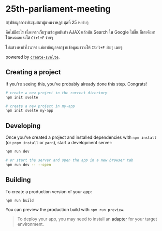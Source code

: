 # 25th-parliament-meeting

สรุปข้อมูลการประชุมสภาผู้แทนราษฎร ชุดที่ 25 หยาบๆ

คือไม่มีอะไร เนื่องจากเว็บฐานข้อมูลมันทำ AJAX แล้วมัน Search ใน Google ไม่ขึ้น ก็เลยดึงมาให้หมดเลยจะได้ `Ctrl+F` ง่ายๆ

ไม่แสวงหากำไรนาจา แค่เอาข้อมูลจากฐานข้อมูลมาวางให้ `Ctrl+F` ง่ายๆ เฉยๆ

powered by [`create-svelte`](https://github.com/sveltejs/kit/tree/master/packages/create-svelte).

## Creating a project

If you're seeing this, you've probably already done this step. Congrats!

```bash
# create a new project in the current directory
npm init svelte

# create a new project in my-app
npm init svelte my-app
```

## Developing

Once you've created a project and installed dependencies with `npm install` (or `pnpm install` or `yarn`), start a development server:

```bash
npm run dev

# or start the server and open the app in a new browser tab
npm run dev -- --open
```

## Building

To create a production version of your app:

```bash
npm run build
```

You can preview the production build with `npm run preview`.

> To deploy your app, you may need to install an [adapter](https://kit.svelte.dev/docs/adapters) for your target environment.
